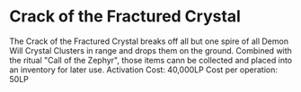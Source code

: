 # Crack of the Fractured Crystal

The Crack of the Fractured Crystal breaks off all but one spire of all Demon Will Crystal Clusters in range and drops them on the ground. Combined with the ritual "Call of the Zephyr", those items cann be collected and placed into an inventory for later use.
Activation Cost: 40,000LP
Cost per operation: 50LP
